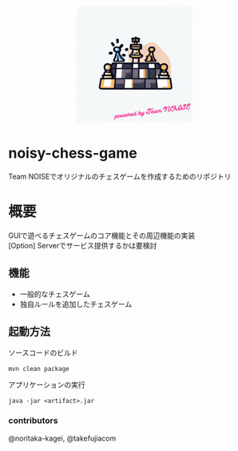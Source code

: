 <p align="center">
    <img alt="Grype logo" src="images/log.png" width="234">
</p>

# noisy-chess-game
Team NOISEでオリジナルのチェスゲームを作成するためのリポジトリ   

# 概要
GUIで遊べるチェスゲームのコア機能とその周辺機能の実装  
[Option] Serverでサービス提供するかは要検討

## 機能
* 一般的なチェスゲーム
* 独自ルールを追加したチェスゲーム

## 起動方法
ソースコードのビルド
```
mvn clean package
```

アプリケーションの実行
```
java -jar <artifact>.jar
```



### contributors
@noritaka-kagei, @takefujiacom
